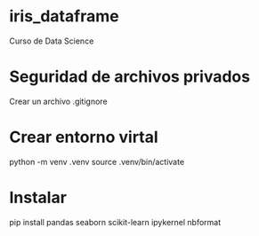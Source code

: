 # iris_dataframe
Curso de Data Science

# Seguridad de archivos privados
Crear un archivo .gitignore

# Crear entorno virtal
python -m venv .venv
source .venv/bin/activate

# Instalar 
pip install pandas seaborn scikit-learn ipykernel nbformat
